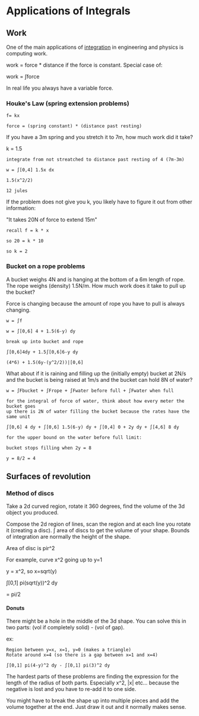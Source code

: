 # Applications of Integrals

## Work

One of the main applications of [integration](./integration.md) in engineering and physics is
computing work.

work = force * distance if the force is constant. Special case of:

work = ∫force

In real life you always have a variable force.

### Houke's Law (spring extension problems)

```
f= kx

force = (spring constant) * (distance past resting)
```

If you have a 3m spring and you stretch it to 7m, how much work did it take?

k = 1.5

```
integrate from not streatched to distance past resting of 4 (7m-3m)

w = ∫[0,4] 1.5x dx

1.5(x^2/2)

12 jules
```

If the problem does not give you k, you likely have to figure it out from other
information:

"It takes 20N of force to extend 15m"

```
recall f = k * x

so 20 = k * 10

so k = 2
```

### Bucket on a rope problems

A bucket weighs 4N and is hanging at the bottom of a 6m length of rope. The rope
weighs (density) 1.5N/m. How much work does it take to pull up the bucket?

Force is changing because the amount of rope you have to pull is always
changing.

```
w = ∫f

w = ∫[0,6] 4 + 1.5(6-y) dy

break up into bucket and rope

∫[0,6]4dy + 1.5∫[0,6]6-y dy

(4*6) + 1.5(6y-(y^2/2))|[0,6]
```

What about if it is raining and filling up the (initially empty) bucket at 2N/s and the bucket is
being raised at 1m/s and the bucket can hold 8N of water?

```
w = ∫Fbucket + ∫Frope + ∫Fwater before full + ∫Fwater when full

for the integral of force of water, think about how every meter the bucket goes
up there is 2N of water filling the bucket because the rates have the same unit

∫[0,6] 4 dy + ∫[0,6] 1.5(6-y) dy + ∫[0,4] 0 + 2y dy + ∫[4,6] 8 dy

for the upper bound on the water before full limit:

bucket stops filling when 2y = 8

y = 8/2 = 4
```

## Surfaces of revolution

### Method of discs

Take a 2d curved region, rotate it 360 degrees, find the volume of the 3d object
you produced.

Compose the 2d region of lines, scan the region and at each line you rotate it
(creating a disc). ∫ area of discs to get the volume of your shape. Bounds of
integration are normally the height of the shape.

Area of disc is pir^2

For example, curve x^2 going up to y=1

y = x^2, so x=sqrt(y)

∫[0,1] pi(sqrt(y))^2 dy

= pi/2

#### Donuts

There might be a hole in the middle of the 3d shape. You can solve this in two
parts: (vol if completely solid) - (vol of gap).

ex:

```
Region between y=x, x=1, y=0 (makes a triangle)
Rotate around x=4 (so there is a gap between x=1 and x=4)

∫[0,1] pi(4-y)^2 dy - ∫[0,1] pi(3)^2 dy
```

The hardest parts of these problems are finding the expression for the length of
the radius of both parts. Especially x^2, |x| etc... because the negative is
lost and you have to re-add it to one side.

You might have to break the shape up into multiple pieces and add the volume
together at the end. Just draw it out and it normally makes sense.
